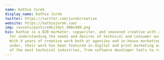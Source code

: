 ```yaml
---
name: Kathie Jurek
display_name: Kathie Jurek
twitter: https://twitter.com/jurekcreative
website: https://kathiejurek.com/
img: /assets/posts/e8kjz9yl_400x400.png
bio: Kathie is a B2B marketer, copywriter, and seasoned creative with a talent
  for understanding the needs and desires of technical and consumer audiences.
  With 9 years of creative work both at agencies and in-house marketing teams
  under, their work has been featured in digital and print marketing across some
  of the most technical industries, from software developer tools to robotics.
---
```

